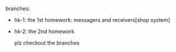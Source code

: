 branches:
- hk-1: the 1st homework: messagers and receivers[shop system]
- hk-2: the 2nd homework

  plz checkout the branches
